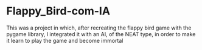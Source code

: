 # Flappy_Bird-com-IA
 This was a project in which, after recreating the flappy bird game with the pygame library, I integrated it with an AI, of the NEAT type, in order to make it learn to play the game and become immortal

